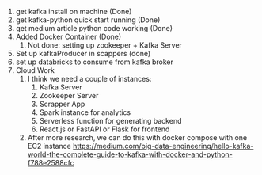 1. get kafka install on machine (Done)
2. get kafka-python quick start running (Done)
3. get medium article python code working (Done)
4. Added Docker Container (Done)
   1. Not done: setting up zookeeper + Kafka Server
5. Set up kafkaProducer in scappers (done)
6. set up databricks to consume from kafka broker
7. Cloud Work
   1. I think we need a couple of instances:
      1. Kafka Server
      2. Zookeeper Server
      3. Scrapper App 
      4. Spark instance for analytics
      5. Serverless function for generating backend
      6. React.js or FastAPI or Flask for frontend 
   2. After more research, we can do this with docker compose with one EC2 instance https://medium.com/big-data-engineering/hello-kafka-world-the-complete-guide-to-kafka-with-docker-and-python-f788e2588cfc